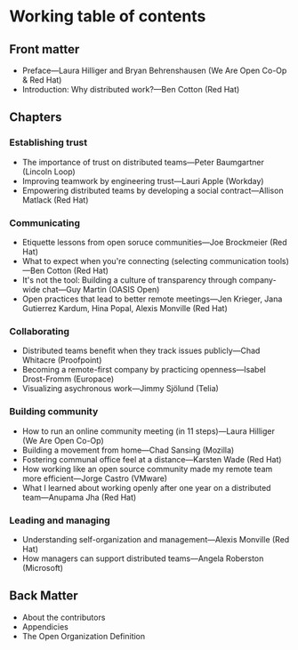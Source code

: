 # Working table of contents

## Front matter
- Preface—Laura Hilliger and Bryan Behrenshausen (We Are Open Co-Op & Red Hat)
- Introduction: Why distributed work?—Ben Cotton (Red Hat)

## Chapters

### Establishing trust
- The importance of trust on distributed teams—Peter Baumgartner (Lincoln Loop)
- Improving teamwork by engineering trust—Lauri Apple (Workday)
- Empowering distributed teams by developing a social contract—Allison Matlack (Red Hat)

### Communicating
- Etiquette lessons from open soruce communities—Joe Brockmeier (Red Hat)
- What to expect when you're connecting (selecting communication tools)—Ben Cotton (Red Hat)
- It's not the tool: Building a culture of transparency through company-wide chat—Guy Martin (OASIS Open)
- Open practices that lead to better remote meetings—Jen Krieger, Jana Gutierrez Kardum, Hina Popal, Alexis Monville (Red Hat)

### Collaborating
- Distributed teams benefit when they track issues publicly—Chad Whitacre (Proofpoint)
- Becoming a remote-first company by practicing openness—Isabel Drost-Fromm (Europace)
- Visualizing asychronous work—Jimmy Sjölund (Telia)

### Building community
- How to run an online community meeting (in 11 steps)—Laura Hilliger (We Are Open Co-Op)
- Building a movement from home—Chad Sansing (Mozilla)
- Fostering communal office feel at a distance—Karsten Wade (Red Hat)
- How working like an open source community made my remote team more efficient—Jorge Castro (VMware)
- What I learned about working openly after one year on a distributed team—Anupama Jha (Red Hat)

### Leading and managing
- Understanding self-organization and management—Alexis Monville (Red Hat)
- How managers can support distributed teams—Angela Roberston (Microsoft)

## Back Matter
- About the contributors
- Appendicies
- The Open Organization Definition

